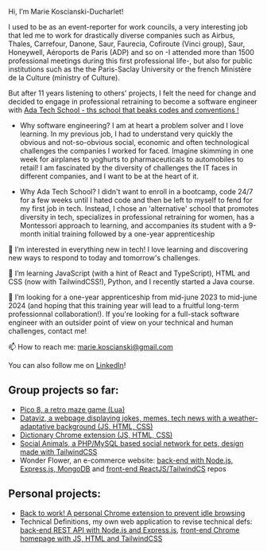  Hi, I’m Marie Koscianski-Ducharlet!
 
I used to be as an event-reporter for work councils, a very interesting job that led me to work for drastically diverse companies such as Airbus, Thales, Carrefour, Danone, Saur, Faurecia, Cofiroute (Vinci group), Saur, Honeywell, Aéroports de Paris (ADP) and so on -I attended more than 1500 professional meetings during this first professional life-, but also for public institutions such as the the Paris-Saclay University or the french Ministère de la Culture (ministry of Culture).

But after 11 years listening to others' projects, I felt the need for change and decided to engage in professional retraining to become a software engineer with [Ada Tech School - ths school that beaks codes and conventions !](https://adatechschool.fr/ )

- Why software engineering?
      I am at heart a problem solver and I love learning. In my previous job, I had to understand very quickly the obvious and not-so-obvious social, economic and often technological challenges the companies I worked for faced. Imagine skimming in one week for airplanes to yoghurts to pharmaceuticals to automobiles to retail! I am fascinated by the diversity of challenges the IT faces in different companies, and I want to be at the heart of it.
      
- Why Ada Tech School?
      I didn't want to enroll in a bootcamp, code 24/7 for a few weeks until I hated code and then be left to myself to fend for my first job in tech. Instead, I chose an 'alternative' school that promotes diversity in tech, specializes in professional retraining for women, has a Montessori approach to learning, and accompanies its student with a 9-month initial training followed by a one-year apprenticeship



👀 I’m interested in everything new in tech! I love learning and discovering new ways to respond to today and tomorrow's challenges.

🌱 I’m learning JavaScript (with a hint of React and TypeScript), HTML and CSS (now with TailwindCSS!), Python, and I recently started a Java course.

💞️ I’m looking for a one-year apprenticeship from mid-june 2023 to mid-june 2024 (and hoping that this training year will lead to a fruitful long-term professionnal collaboration!). If you're looking for a full-stack software engineer with an outsider point of view on your technical and human challenges, contact me!

📫 How to reach me: marie.koscianski@gmail.com

You can also follow me on [LinkedIn](https://www.linkedin.com/in/marie-koscianski-ducharlet-613090150/)!




## Group projects so far:
- [Pico 8, a retro maze game (Lua)](https://github.com/MarieKosDuc/projet-pico-8)
- [Dataviz, a webpage displaying jokes, memes, tech news with a weather-adaptative background (JS, HTML, CSS)](https://github.com/MarieKosDuc/projet-collectif-dataviz)
- [Dictionary Chrome extension (JS, HTML, CSS)](https://github.com/MarieKosDuc/projet_collectif_extension_navigateur-marie-silvana-tazkeya)
- [Social Animals, a PHP/MySQL based social network for pets, design made with TailwindCSS](https://github.com/MarieKosDuc/project_collectif_reseau_social-marie-isabelle-hugo)
- Wonder Flower, an e-commerce website: [back-end with Node.js, Express.js, MongoDB](https://github.com/MarieKosDuc/projet_collectif_vente_de_fleurs-BACKEND) and [front-end ReactJS/TailwindCS](https://github.com/MarieKosDuc/projet_collectif_vente_de_fleurs-FRONTEND) repos

## Personal projects:
- [Back to work! A personal Chrome extension to prevent idle browsing](https://github.com/MarieKosDuc/Chrome-extension-Focus)
- Technical Definitions, my own web application to revise technical defs: [back-end REST API with Node.js and Express.js](https://github.com/MarieKosDuc/api-technical-definitions), [front-end Chrome homepage with JS, HTML and TailwindCSS](https://github.com/MarieKosDuc/extension-definitions)

<!---
MarieKosDuc/MarieKosDuc is a ✨ special ✨ repository because its `README.md` (this file) appears on your GitHub profile.
You can click the Preview link to take a look at your changes.
--->
